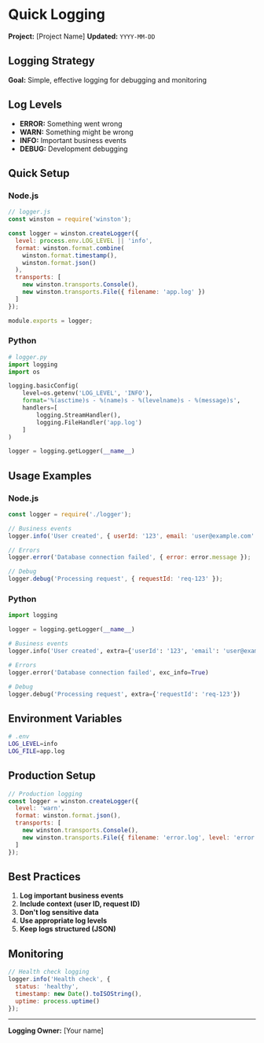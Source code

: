 # Quick Logging

**Project:** [Project Name]
**Updated:** `YYYY-MM-DD`

## Logging Strategy
**Goal:** Simple, effective logging for debugging and monitoring

## Log Levels
- **ERROR:** Something went wrong
- **WARN:** Something might be wrong
- **INFO:** Important business events
- **DEBUG:** Development debugging

## Quick Setup

### Node.js
```javascript
// logger.js
const winston = require('winston');

const logger = winston.createLogger({
  level: process.env.LOG_LEVEL || 'info',
  format: winston.format.combine(
    winston.format.timestamp(),
    winston.format.json()
  ),
  transports: [
    new winston.transports.Console(),
    new winston.transports.File({ filename: 'app.log' })
  ]
});

module.exports = logger;
```

### Python
```python
# logger.py
import logging
import os

logging.basicConfig(
    level=os.getenv('LOG_LEVEL', 'INFO'),
    format='%(asctime)s - %(name)s - %(levelname)s - %(message)s',
    handlers=[
        logging.StreamHandler(),
        logging.FileHandler('app.log')
    ]
)

logger = logging.getLogger(__name__)
```

## Usage Examples

### Node.js
```javascript
const logger = require('./logger');

// Business events
logger.info('User created', { userId: '123', email: 'user@example.com' });

// Errors
logger.error('Database connection failed', { error: error.message });

// Debug
logger.debug('Processing request', { requestId: 'req-123' });
```

### Python
```python
import logging

logger = logging.getLogger(__name__)

# Business events
logger.info('User created', extra={'userId': '123', 'email': 'user@example.com'})

# Errors
logger.error('Database connection failed', exc_info=True)

# Debug
logger.debug('Processing request', extra={'requestId': 'req-123'})
```

## Environment Variables
```bash
# .env
LOG_LEVEL=info
LOG_FILE=app.log
```

## Production Setup
```javascript
// Production logging
const logger = winston.createLogger({
  level: 'warn',
  format: winston.format.json(),
  transports: [
    new winston.transports.Console(),
    new winston.transports.File({ filename: 'error.log', level: 'error' })
  ]
});
```

## Best Practices
1. **Log important business events**
2. **Include context (user ID, request ID)**
3. **Don't log sensitive data**
4. **Use appropriate log levels**
5. **Keep logs structured (JSON)**

## Monitoring
```javascript
// Health check logging
logger.info('Health check', {
  status: 'healthy',
  timestamp: new Date().toISOString(),
  uptime: process.uptime()
});
```

---

**Logging Owner:** [Your name]
